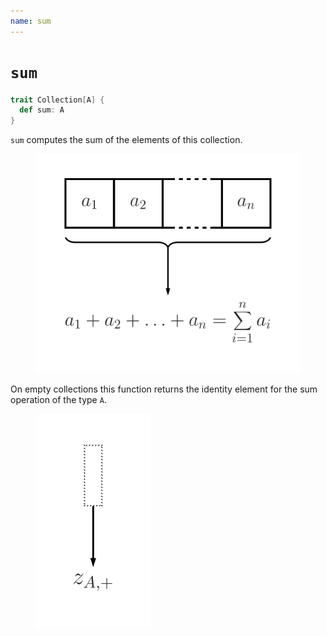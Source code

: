 ```yaml
---
name: sum
---
```


# `sum`

~~~ scala
trait Collection[A] {
  def sum: A
}
~~~

`sum` computes the sum of the elements of this collection.

<figure class="diagram">
  <img src="images/sum.svg" alt="sum function">
  <!-- <figcaption class="diagram-desc"></figcaption> -->
</figure>

On empty collections this function returns the identity element for the sum operation of the type `A`.

<figure class="diagram">
  <img src="images/sum.2.svg" alt="sum function">
  <!-- <figcaption class="diagram-desc"></figcaption> -->
</figure>
